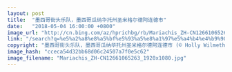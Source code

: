 ```yaml
---
layout: post
title:  "墨西哥街头乐队，墨西哥瓜纳华托州圣米格尔德阿连德市"
date:   "2018-05-04 16:00:00 +0800"
image_url: "http://cn.bing.com/az/hprichbg/rb/Mariachis_ZH-CN12661065263_1920x1080.jpg"
link: "/search?q=%e5%a2%a8%e8%a5%bf%e5%93%a5%e8%a1%97%e5%a4%b4%e4%b9%90%e9%98%9f&form=hpcapt&mkt=zh-cn"
copyright: "墨西哥街头乐队，墨西哥瓜纳华托州圣米格尔德阿连德市 (© Holly Wilmeth/Getty Images)"
image_hash: "cceca54d32bb68d06c24507a7f0e5c62"
image_filename: "Mariachis_ZH-CN12661065263_1920x1080.jpg"
---
```

